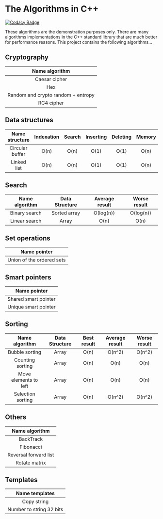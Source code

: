 # The Algorithms in C++

[![Codacy Badge](https://api.codacy.com/project/badge/Grade/761ad7446aa5491e95ce143758656c04)](https://www.codacy.com/app/Alexandr/Algorithms?utm_source=github.com&amp;utm_medium=referral&amp;utm_content=Alexandr/Algorithms&amp;utm_campaign=Badge_Grade)

These algorithms are the demonstration purposes only. There are
many algorithms implementations in the C++ standard
library that are much better for performance reasons. This
project contains the following algorithms...

## Cryptography

| Name algorithm                           |
|:----------------------------------------:|
| Caesar cipher                            |
| Hex                                      |
| Random and crypto random + entropy       |
| RC4 cipher                               |

## Data structures

| Name structure     | Indexation  | Search         | Inserting    | Deleting    | Memory |
|:------------------:|:-----------:|:--------------:|:------------:|:-----------:|:------:|
| Circular buffer    | O(n)        | O(n)           | O(1)         | O(1)        | O(n)   |
| Linked list        | O(n)        | O(n)           | O(1)         | O(1)        | O(n)   |

## Search

| Name algorithm    | Data Structure | Average result | Worse result |
|:-----------------:|:--------------:|:--------------:|:------------:|
| Binary search     | Sorted array   | O(log(n))      | O(log(n))    |
| Linear search     | Array          | O(n)           | O(n)         |

## Set operations

| Name pointer                     |
|:--------------------------------:|
| Union of the ordered sets        |

## Smart pointers

| Name pointer          |
|:---------------------:|
| Shared smart pointer  |
| Unique smart pointer  |

## Sorting

| Name algorithm        |Data Structure | Best result  | Average result | Worse result |
|:---------------------:|:-------------:|:------------:|:--------------:|:------------:|
| Bubble sorting        |  Array        | O(n)         | O(n^2)         | O(n^2)       |
| Counting sorting      |  Array        | O(n)         | O(n)           | O(n)         |
| Move elements to left |  Array        | O(n)         | O(n)           | O(n)         |
| Selection sorting     |  Array        | O(n)         | O(n^2)         | O(n^2)       |

## Others
| Name algorithm         |
|:----------------------:|
| BackTrack              |
| Fibonacci              |
| Reversal forward list  |
| Rotate matrix          |

## Templates
| Name templates               |
|:----------------------------:|
| Copy string				   |
| Number to string 32 bits     |